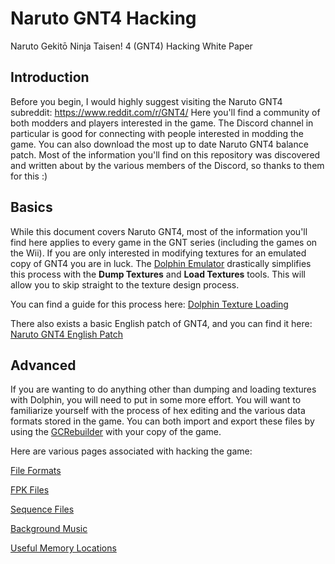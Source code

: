# Naruto GNT4 Hacking
Naruto Gekitō Ninja Taisen! 4 (GNT4) Hacking White Paper

## Introduction
Before you begin, I would highly suggest visiting the Naruto GNT4 subreddit: https://www.reddit.com/r/GNT4/
Here you'll find a community of both modders and players interested in the game. The Discord channel in particular is good for connecting with people interested in modding the game. You can also download the most up to date Naruto GNT4 balance patch. Most of the information you'll find on this repository was discovered and written about by the various members of the Discord, so thanks to them for this :)

## Basics
While this document covers Naruto GNT4, most of the information you'll find here applies to every game in the GNT series (including the games on the Wii). If you are only interested in modifying textures for an emulated copy of GNT4 you are in luck. The [Dolphin Emulator](https://dolphin-emu.org/) drastically simplifies this process with the **Dump Textures** and **Load Textures** tools. This will allow you to skip straight to the texture design process.

You can find a guide for this process here: [Dolphin Texture Loading](/docs/guides/dolphin_texture_loading.md)

There also exists a basic English patch of GNT4, and you can find it here: [Naruto GNT4 English Patch](https://www.youtube.com/watch?v=d-NbZB3I4wo)

## Advanced
If you are wanting to do anything other than dumping and loading textures with Dolphin, you will need to put in some more effort. You will want to familiarize yourself with the process of hex editing and the various data formats stored in the game. You can both import and export these files by using the [GCRebuilder](https://www.google.com/search?q=gcrebuilder) with your copy of the game.

Here are various pages associated with hacking the game:

[File Formats](/docs/file_formats/formats.md)

[FPK Files](/docs/file_formats/fpk.md)

[Sequence Files](/docs/file_formats/seq.md)

[Background Music](/docs/audio/bgm.md)

[Useful Memory Locations](/docs/guides/useful_memory_locations.md)